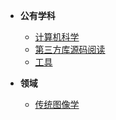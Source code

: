 <!-- /node/computerNode/computerSciences -->


* **公有学科**  
    * [计算机科学](./ComputerSci/)
    * [第三方库源码阅读](./ThirldLib/)  
    * [工具](./Tool/)
    
* **领域**   
    * [传统图像学](./ImageScience/)
    <!-- * [SLAM](./SLAM/) -->
